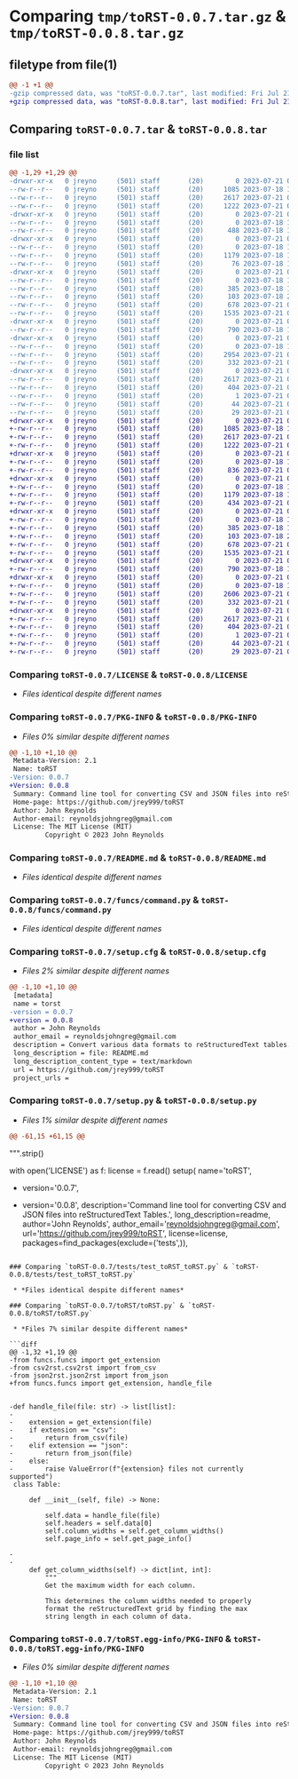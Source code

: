 # Comparing `tmp/toRST-0.0.7.tar.gz` & `tmp/toRST-0.0.8.tar.gz`

## filetype from file(1)

```diff
@@ -1 +1 @@
-gzip compressed data, was "toRST-0.0.7.tar", last modified: Fri Jul 21 02:32:32 2023, max compression
+gzip compressed data, was "toRST-0.0.8.tar", last modified: Fri Jul 21 03:16:50 2023, max compression
```

## Comparing `toRST-0.0.7.tar` & `toRST-0.0.8.tar`

### file list

```diff
@@ -1,29 +1,29 @@
-drwxr-xr-x   0 jreyno     (501) staff       (20)        0 2023-07-21 02:32:32.002007 toRST-0.0.7/
--rw-r--r--   0 jreyno     (501) staff       (20)     1085 2023-07-18 19:42:12.000000 toRST-0.0.7/LICENSE
--rw-r--r--   0 jreyno     (501) staff       (20)     2617 2023-07-21 02:32:32.002060 toRST-0.0.7/PKG-INFO
--rw-r--r--   0 jreyno     (501) staff       (20)     1222 2023-07-21 02:00:59.000000 toRST-0.0.7/README.md
-drwxr-xr-x   0 jreyno     (501) staff       (20)        0 2023-07-21 02:32:31.999413 toRST-0.0.7/csv2rst/
--rw-r--r--   0 jreyno     (501) staff       (20)        0 2023-07-18 16:07:34.000000 toRST-0.0.7/csv2rst/__init__.py
--rw-r--r--   0 jreyno     (501) staff       (20)      488 2023-07-18 16:07:34.000000 toRST-0.0.7/csv2rst/csv2rst.py
-drwxr-xr-x   0 jreyno     (501) staff       (20)        0 2023-07-21 02:32:32.000092 toRST-0.0.7/funcs/
--rw-r--r--   0 jreyno     (501) staff       (20)        0 2023-07-18 16:07:34.000000 toRST-0.0.7/funcs/__init__.py
--rw-r--r--   0 jreyno     (501) staff       (20)     1179 2023-07-18 16:07:34.000000 toRST-0.0.7/funcs/command.py
--rw-r--r--   0 jreyno     (501) staff       (20)       76 2023-07-18 16:07:34.000000 toRST-0.0.7/funcs/funcs.py
-drwxr-xr-x   0 jreyno     (501) staff       (20)        0 2023-07-21 02:32:32.000398 toRST-0.0.7/json2rst/
--rw-r--r--   0 jreyno     (501) staff       (20)        0 2023-07-18 16:07:34.000000 toRST-0.0.7/json2rst/__init__.py
--rw-r--r--   0 jreyno     (501) staff       (20)      385 2023-07-18 16:07:34.000000 toRST-0.0.7/json2rst/json2rst.py
--rw-r--r--   0 jreyno     (501) staff       (20)      103 2023-07-18 20:40:47.000000 toRST-0.0.7/pyproject.toml
--rw-r--r--   0 jreyno     (501) staff       (20)      678 2023-07-21 02:32:32.002292 toRST-0.0.7/setup.cfg
--rw-r--r--   0 jreyno     (501) staff       (20)     1535 2023-07-21 02:24:31.000000 toRST-0.0.7/setup.py
-drwxr-xr-x   0 jreyno     (501) staff       (20)        0 2023-07-21 02:32:32.000557 toRST-0.0.7/tests/
--rw-r--r--   0 jreyno     (501) staff       (20)      790 2023-07-18 16:07:34.000000 toRST-0.0.7/tests/test_toRST_toRST.py
-drwxr-xr-x   0 jreyno     (501) staff       (20)        0 2023-07-21 02:32:32.001008 toRST-0.0.7/toRST/
--rw-r--r--   0 jreyno     (501) staff       (20)        0 2023-07-18 16:07:34.000000 toRST-0.0.7/toRST/__init__.py
--rw-r--r--   0 jreyno     (501) staff       (20)     2954 2023-07-21 02:32:05.000000 toRST-0.0.7/toRST/toRST.py
--rw-r--r--   0 jreyno     (501) staff       (20)      332 2023-07-21 01:49:45.000000 toRST-0.0.7/toRST/write.py
-drwxr-xr-x   0 jreyno     (501) staff       (20)        0 2023-07-21 02:32:32.001885 toRST-0.0.7/toRST.egg-info/
--rw-r--r--   0 jreyno     (501) staff       (20)     2617 2023-07-21 02:32:31.000000 toRST-0.0.7/toRST.egg-info/PKG-INFO
--rw-r--r--   0 jreyno     (501) staff       (20)      404 2023-07-21 02:32:31.000000 toRST-0.0.7/toRST.egg-info/SOURCES.txt
--rw-r--r--   0 jreyno     (501) staff       (20)        1 2023-07-21 02:32:31.000000 toRST-0.0.7/toRST.egg-info/dependency_links.txt
--rw-r--r--   0 jreyno     (501) staff       (20)       44 2023-07-21 02:32:31.000000 toRST-0.0.7/toRST.egg-info/entry_points.txt
--rw-r--r--   0 jreyno     (501) staff       (20)       29 2023-07-21 02:32:31.000000 toRST-0.0.7/toRST.egg-info/top_level.txt
+drwxr-xr-x   0 jreyno     (501) staff       (20)        0 2023-07-21 03:16:50.984797 toRST-0.0.8/
+-rw-r--r--   0 jreyno     (501) staff       (20)     1085 2023-07-18 19:42:12.000000 toRST-0.0.8/LICENSE
+-rw-r--r--   0 jreyno     (501) staff       (20)     2617 2023-07-21 03:16:50.984857 toRST-0.0.8/PKG-INFO
+-rw-r--r--   0 jreyno     (501) staff       (20)     1222 2023-07-21 02:00:59.000000 toRST-0.0.8/README.md
+drwxr-xr-x   0 jreyno     (501) staff       (20)        0 2023-07-21 03:16:50.981690 toRST-0.0.8/csv2rst/
+-rw-r--r--   0 jreyno     (501) staff       (20)        0 2023-07-18 16:07:34.000000 toRST-0.0.8/csv2rst/__init__.py
+-rw-r--r--   0 jreyno     (501) staff       (20)      836 2023-07-21 03:11:50.000000 toRST-0.0.8/csv2rst/csv2rst.py
+drwxr-xr-x   0 jreyno     (501) staff       (20)        0 2023-07-21 03:16:50.982472 toRST-0.0.8/funcs/
+-rw-r--r--   0 jreyno     (501) staff       (20)        0 2023-07-18 16:07:34.000000 toRST-0.0.8/funcs/__init__.py
+-rw-r--r--   0 jreyno     (501) staff       (20)     1179 2023-07-18 16:07:34.000000 toRST-0.0.8/funcs/command.py
+-rw-r--r--   0 jreyno     (501) staff       (20)      434 2023-07-21 03:14:42.000000 toRST-0.0.8/funcs/funcs.py
+drwxr-xr-x   0 jreyno     (501) staff       (20)        0 2023-07-21 03:16:50.982872 toRST-0.0.8/json2rst/
+-rw-r--r--   0 jreyno     (501) staff       (20)        0 2023-07-18 16:07:34.000000 toRST-0.0.8/json2rst/__init__.py
+-rw-r--r--   0 jreyno     (501) staff       (20)      385 2023-07-18 16:07:34.000000 toRST-0.0.8/json2rst/json2rst.py
+-rw-r--r--   0 jreyno     (501) staff       (20)      103 2023-07-18 20:40:47.000000 toRST-0.0.8/pyproject.toml
+-rw-r--r--   0 jreyno     (501) staff       (20)      678 2023-07-21 03:16:50.985086 toRST-0.0.8/setup.cfg
+-rw-r--r--   0 jreyno     (501) staff       (20)     1535 2023-07-21 03:16:09.000000 toRST-0.0.8/setup.py
+drwxr-xr-x   0 jreyno     (501) staff       (20)        0 2023-07-21 03:16:50.983142 toRST-0.0.8/tests/
+-rw-r--r--   0 jreyno     (501) staff       (20)      790 2023-07-18 16:07:34.000000 toRST-0.0.8/tests/test_toRST_toRST.py
+drwxr-xr-x   0 jreyno     (501) staff       (20)        0 2023-07-21 03:16:50.983840 toRST-0.0.8/toRST/
+-rw-r--r--   0 jreyno     (501) staff       (20)        0 2023-07-18 16:07:34.000000 toRST-0.0.8/toRST/__init__.py
+-rw-r--r--   0 jreyno     (501) staff       (20)     2606 2023-07-21 03:15:29.000000 toRST-0.0.8/toRST/toRST.py
+-rw-r--r--   0 jreyno     (501) staff       (20)      332 2023-07-21 01:49:45.000000 toRST-0.0.8/toRST/write.py
+drwxr-xr-x   0 jreyno     (501) staff       (20)        0 2023-07-21 03:16:50.984678 toRST-0.0.8/toRST.egg-info/
+-rw-r--r--   0 jreyno     (501) staff       (20)     2617 2023-07-21 03:16:50.000000 toRST-0.0.8/toRST.egg-info/PKG-INFO
+-rw-r--r--   0 jreyno     (501) staff       (20)      404 2023-07-21 03:16:50.000000 toRST-0.0.8/toRST.egg-info/SOURCES.txt
+-rw-r--r--   0 jreyno     (501) staff       (20)        1 2023-07-21 03:16:50.000000 toRST-0.0.8/toRST.egg-info/dependency_links.txt
+-rw-r--r--   0 jreyno     (501) staff       (20)       44 2023-07-21 03:16:50.000000 toRST-0.0.8/toRST.egg-info/entry_points.txt
+-rw-r--r--   0 jreyno     (501) staff       (20)       29 2023-07-21 03:16:50.000000 toRST-0.0.8/toRST.egg-info/top_level.txt
```

### Comparing `toRST-0.0.7/LICENSE` & `toRST-0.0.8/LICENSE`

 * *Files identical despite different names*

### Comparing `toRST-0.0.7/PKG-INFO` & `toRST-0.0.8/PKG-INFO`

 * *Files 0% similar despite different names*

```diff
@@ -1,10 +1,10 @@
 Metadata-Version: 2.1
 Name: toRST
-Version: 0.0.7
+Version: 0.0.8
 Summary: Command line tool for converting CSV and JSON files into reStructuredText Tables.
 Home-page: https://github.com/jrey999/toRST
 Author: John Reynolds
 Author-email: reynoldsjohngreg@gmail.com
 License: The MIT License (MIT)
         Copyright © 2023 John Reynolds
```

### Comparing `toRST-0.0.7/README.md` & `toRST-0.0.8/README.md`

 * *Files identical despite different names*

### Comparing `toRST-0.0.7/funcs/command.py` & `toRST-0.0.8/funcs/command.py`

 * *Files identical despite different names*

### Comparing `toRST-0.0.7/setup.cfg` & `toRST-0.0.8/setup.cfg`

 * *Files 2% similar despite different names*

```diff
@@ -1,10 +1,10 @@
 [metadata]
 name = torst
-version = 0.0.7
+version = 0.0.8
 author = John Reynolds
 author_email = reynoldsjohngreg@gmail.com
 description = Convert various data formats to reStructuredText tables.
 long_description = file: README.md
 long_description_content_type = text/markdown
 url = https://github.com/jrey999/toRST
 project_urls =
```

### Comparing `toRST-0.0.7/setup.py` & `toRST-0.0.8/setup.py`

 * *Files 1% similar despite different names*

```diff
@@ -61,15 +61,15 @@
 ```
 """.strip()
 
 with open('LICENSE') as f:
     license = f.read()
 setup(
     name='toRST',
-    version='0.0.7',
+    version='0.0.8',
     description='Command line tool for converting CSV and JSON files into reStructuredText Tables.',
     long_description=readme,
     author='John Reynolds',
     author_email='reynoldsjohngreg@gmail.com',
     url='https://github.com/jrey999/toRST',
     license=license,
     packages=find_packages(exclude=('tests',)),
```

### Comparing `toRST-0.0.7/tests/test_toRST_toRST.py` & `toRST-0.0.8/tests/test_toRST_toRST.py`

 * *Files identical despite different names*

### Comparing `toRST-0.0.7/toRST/toRST.py` & `toRST-0.0.8/toRST/toRST.py`

 * *Files 7% similar despite different names*

```diff
@@ -1,32 +1,19 @@
-from funcs.funcs import get_extension
-from csv2rst.csv2rst import from_csv
-from json2rst.json2rst import from_json
+from funcs.funcs import get_extension, handle_file
 
 
-def handle_file(file: str) -> list[list]:
-
-    extension = get_extension(file)
-    if extension == "csv":
-        return from_csv(file)
-    elif extension == "json":
-        return from_json(file)
-    else:
-        raise ValueError(f"{extension} files not currently supported")
 class Table:
 
     def __init__(self, file) -> None:
         
         self.data = handle_file(file)
         self.headers = self.data[0]
         self.column_widths = self.get_column_widths()
         self.page_info = self.get_page_info()
 
-    
-
     def get_column_widths(self) -> dict[int, int]:
         """
         Get the maximum width for each column.
         
         This determines the column widths needed to properly 
         format the reStructuredText grid by finding the max
         string length in each column of data.
```

### Comparing `toRST-0.0.7/toRST.egg-info/PKG-INFO` & `toRST-0.0.8/toRST.egg-info/PKG-INFO`

 * *Files 0% similar despite different names*

```diff
@@ -1,10 +1,10 @@
 Metadata-Version: 2.1
 Name: toRST
-Version: 0.0.7
+Version: 0.0.8
 Summary: Command line tool for converting CSV and JSON files into reStructuredText Tables.
 Home-page: https://github.com/jrey999/toRST
 Author: John Reynolds
 Author-email: reynoldsjohngreg@gmail.com
 License: The MIT License (MIT)
         Copyright © 2023 John Reynolds
```

